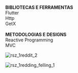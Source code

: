 <b> BIBLIOTECAS E FERRAMENTAS </b>
<br>
Flutter
<br>
Http
<br>
GetX
<br>
<br>
<b> METODOLOGIAS E DESIGNS </b>
<br>
Reactive Programming
<br>
MVC
<br>

![rsz_1reddit_2](https://user-images.githubusercontent.com/39131808/192388694-041a4462-08e5-4846-94ae-cdf4d4295de4.png)

![rsz_1redding_felling_1](https://user-images.githubusercontent.com/39131808/192376433-9b5ea0bb-97b2-4b3c-8388-f4d226d08a1e.png)
